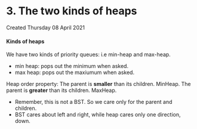 # 3. The two kinds of heaps
Created Thursday 08 April 2021

#### Kinds of heaps
We have two kinds of priority queues: i.e min-heap and max-heap.

* min heap: pops out the minimum when asked.
* max heap: pops out the maxiumum when asked.


Heap order property: The parent is **smaller** than its children. MinHeap. The parent is **greater** than its children. MaxHeap.


* Remember, this is not a BST. So we care only for the parent and children.
* BST cares about left and right, while heap cares only one direction, down.
